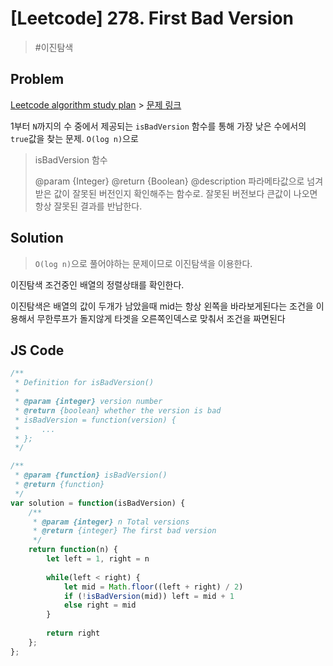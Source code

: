 # [Leetcode] 278. First Bad Version

> #이진탐색

## Problem

[Leetcode algorithm study plan](https://leetcode.com/study-plan/algorithm/?progress=vd5ai47) > [문제 링크](https://leetcode.com/problems/first-bad-version/)

1부터 `N`까지의 수 중에서 제공되는 `isBadVersion` 함수를 통해 가장 낮은 수에서의 `true`값을 찾는 문제. `O(log n)`으로

> isBadVersion 함수
>
> @param {Integer}
> @return {Boolean}
> @description 파라메타값으로 넘겨받은 값이 잘못된 버전인지 확인해주는 함수로. 잘못된 버전보다 큰값이 나오면 항상 잘못된 결과를 반납한다.

## Solution

> `O(log n)`으로 풀어야하는 문제이므로 이진탐색을 이용한다.

이진탐색 조건중인 배열의 정렬상태를 확인한다.

이진탐색은 배열의 값이 두개가 남았을때 mid는 항상 왼쪽을 바라보게된다는 조건을 이용해서 무한루프가 돌지않게 타겟을 오른쪽인덱스로 맞춰서 조건을 짜면된다

## JS Code

```javascript
/**
 * Definition for isBadVersion()
 * 
 * @param {integer} version number
 * @return {boolean} whether the version is bad
 * isBadVersion = function(version) {
 *     ...
 * };
 */

/**
 * @param {function} isBadVersion()
 * @return {function}
 */
var solution = function(isBadVersion) {
    /**
     * @param {integer} n Total versions
     * @return {integer} The first bad version
     */
    return function(n) {
        let left = 1, right = n
        
        while(left < right) {
            let mid = Math.floor((left + right) / 2)
            if (!isBadVersion(mid)) left = mid + 1
            else right = mid
        }
        
        return right
    };
};
```
